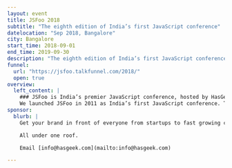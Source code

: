 ```yaml
---
layout: event
title: JSFoo 2018
subtitle: "The eighth edition of India’s first JavaScript conference"
datelocation: "Sep 2018, Bangalore"
city: Bangalore
start_time: 2018-09-01
end_time: 2019-09-30
description: "The eighth edition of India’s first JavaScript conference."
funnel:
  url: "https://jsfoo.talkfunnel.com/2018/"
  open: true
overview:
  left_content: |
    ### JSFoo is India’s premier JavaScript conference, hosted by HasGeek.
    We launched JSFoo in 2011 as India’s first JavaScript conference. The JS community in India has grown phenomenally since then. JavaScript now pervades every aspect of web development – browsers, apps, front-end, backend, mobile and IoT, and there’s always scope to understand new ideas and solutions. The conference explores new ideas, implementing innovative solutions, and learning from experiences, especially negative ones!
sponsor:
  blurb: |
    Get your brand in front of everyone from startups to fast growing companies, developers to CXOs.

    All under one roof.

    Email [info@hasgeek.com](mailto:info@hasgeek.com)

---
```

